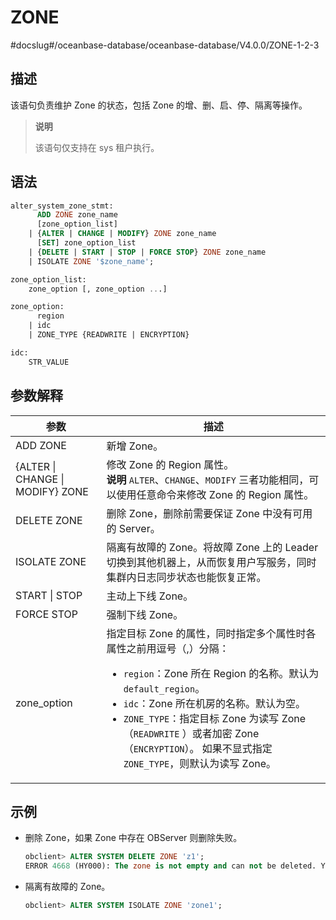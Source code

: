 # ZONE 

#docslug#/oceanbase-database/oceanbase-database/V4.0.0/ZONE-1-2-3


## 描述 

该语句负责维护 Zone 的状态，包括 Zone 的增、删、启、停、隔离等操作。

>**说明**
>
>该语句仅支持在 sys 租户执行。

## 语法 

```sql
alter_system_zone_stmt:
      ADD ZONE zone_name
      [zone_option_list]
    | {ALTER | CHANGE | MODIFY} ZONE zone_name
      [SET] zone_option_list
    | {DELETE | START | STOP | FORCE STOP} ZONE zone_name
    | ISOLATE ZONE '$zone_name';

zone_option_list:
    zone_option [, zone_option ...]

zone_option:
      region
    | idc
    | ZONE_TYPE {READWRITE | ENCRYPTION}

idc:
    STR_VALUE
```

## 参数解释 

|          **参数**      |          **描述**      |
|------------------------|------------------------|
| ADD ZONE                         | 新增 Zone。   |
| {ALTER \| CHANGE \| MODIFY} ZONE | 修改 Zone 的 Region 属性。 <br>**说明**  `ALTER`、`CHANGE`、`MODIFY` 三者功能相同，可以使用任意命令来修改 Zone 的 Region 属性。     |
| DELETE ZONE                      | 删除 Zone，删除前需要保证 Zone 中没有可用的 Server。 |
| ISOLATE ZONE                     | 隔离有故障的 Zone。将故障 Zone 上的 Leader切换到其他机器上，从而恢复用户写服务，同时集群内日志同步状态也能恢复正常。   |
| START \| STOP                    | 主动上下线 Zone。    |
| FORCE STOP                       | 强制下线 Zone。     |
| zone_option                      | 指定目标 Zone 的属性，同时指定多个属性时各属性之前用逗号（,）分隔： <ul><li> `region`：Zone 所在 Region 的名称。默认为 `default_region`。</li>   <li> `idc`：Zone 所在机房的名称。默认为空。</li>   <li> `ZONE_TYPE`：指定目标 Zone 为读写 Zone（`READWRITE` ）或者加密 Zone（`ENCRYPTION`）。 如果不显式指定 `ZONE_TYPE`，则默认为读写 Zone。</li></ul>    |


## 示例 

* 删除 Zone，如果 Zone 中存在 OBServer 则删除失败。

  ```sql
  obclient> ALTER SYSTEM DELETE ZONE 'z1';
  ERROR 4668 (HY000): The zone is not empty and can not be deleted. You should delete the servers of the zone. There are 1 servers alive and 0 not alive.
  ```

* 隔离有故障的 Zone。

  ```sql
  obclient> ALTER SYSTEM ISOLATE ZONE 'zone1';
  ```
